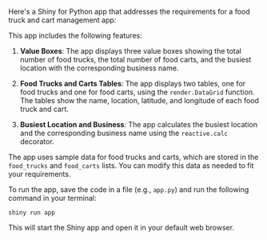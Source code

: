 Here's a Shiny for Python app that addresses the requirements for a food truck and cart management app:



This app includes the following features:

1. **Value Boxes**: The app displays three value boxes showing the total number of food trucks, the total number of food carts, and the busiest location with the corresponding business name.

2. **Food Trucks and Carts Tables**: The app displays two tables, one for food trucks and one for food carts, using the `render.DataGrid` function. The tables show the name, location, latitude, and longitude of each food truck and cart.

3. **Busiest Location and Business**: The app calculates the busiest location and the corresponding business name using the `reactive.calc` decorator.

The app uses sample data for food trucks and carts, which are stored in the `food_trucks` and `food_carts` lists. You can modify this data as needed to fit your requirements.

To run the app, save the code in a file (e.g., `app.py`) and run the following command in your terminal:

```
shiny run app
```

This will start the Shiny app and open it in your default web browser.